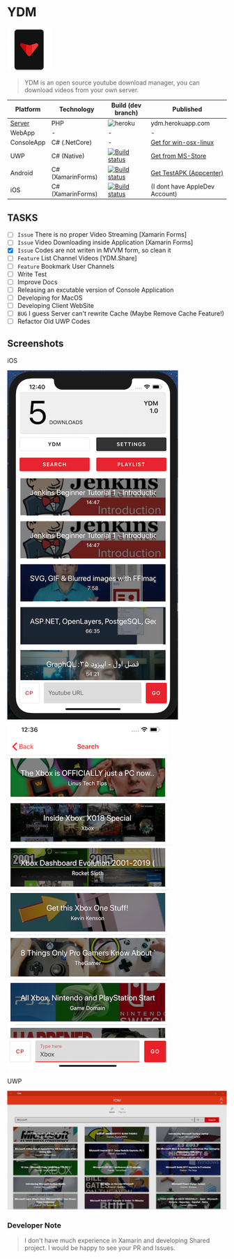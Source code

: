 # YDM

![logo](Assets/logo.png)

> YDM is an open source youtube download manager, you can download videos from your own server.

| Platform   | Technology    | Build (dev branch) | Published
|------------|---------------|-------|------|
| [Server](https://github.com/yazdipour/ydm-server) | PHP | ![heroku](https://img.shields.io/badge/build-succeed-blue.svg) | ydm.herokuapp.com
| WebApp | - | - | -
| ConsoleApp | C# (.NetCore) | - | [Get for win-osx-linux](https://github.com/yazdipour/YDM/releases)
| UWP        | C# (Native)   | [![Build status](https://build.appcenter.ms/v0.1/apps/a8d27600-4399-4bd7-ad04-d1921096b710/branches/dev/badge)](https://appcenter.ms) | [Get from MS-Store](https://www.microsoft.com/en-us/p/ydm/9pltn8lxg7m4?rtc=1)
| Android    | C# (XamarinForms)   | [![Build status](https://build.appcenter.ms/v0.1/apps/04b96dc5-679f-4a07-89e1-bedb936590b2/branches/dev/badge)](https://appcenter.ms) | [Get TestAPK (Appcenter)](https://install.appcenter.ms/users/yazdipour/apps/ydm.android/distribution_groups/testers)
| iOS        | C# (XamarinForms)   | [![Build status](https://build.appcenter.ms/v0.1/apps/0fbbf24b-295b-49a7-9597-9f63d90459bd/branches/dev/badge)](https://appcenter.ms) | (I dont have AppleDev Account)

## TASKS

* [ ] `Issue` There is no proper Video Streaming [Xamarin Forms]
* [ ] `Issue` Video Downloading inside Application [Xamarin Forms]
* [x] `Issue` Codes are not writen in MVVM form, so clean it
* [ ] `Feature` List Channel Videos [YDM.Share]
* [ ] `Feature` Bookmark User Channels
* [ ] Write Test
* [ ] Improve Docs
* [ ] Releasing an excutable version of Console Application
* [ ] Developing for MacOS
* [ ] Developing Client WebSite
* [ ] `BUG` I guess Server can't rewrite Cache (Maybe Remove Cache Feature!)
* [ ] Refactor Old UWP Codes

## Screenshots

iOS

![ios](Assets/Screenshots/ios.png)
![ios](Assets/Screenshots/ios2.png)

UWP

![uwp](Assets/Screenshots/uwp.png)

### Developer Note

> I don't have much experience in Xamarin and developing Shared project. I would be happy to see your PR and Issues.